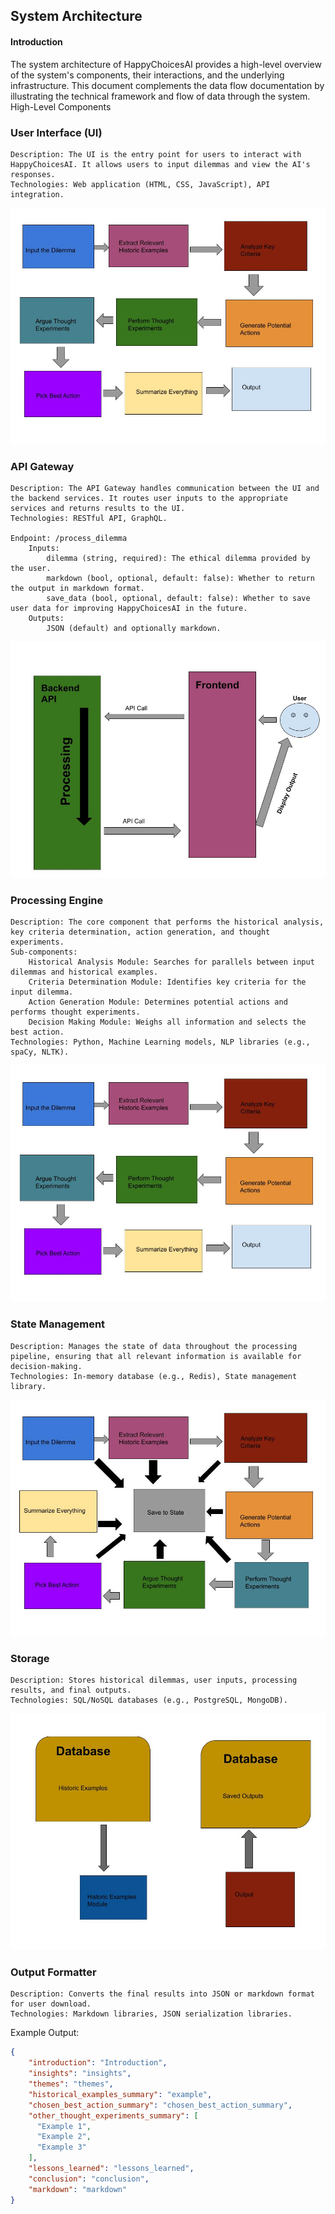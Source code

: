 ## System Architecture

#### Introduction

The system architecture of HappyChoicesAI provides a high-level overview of the system's components, their interactions, and the underlying infrastructure. This document complements the data flow documentation by illustrating the technical framework and flow of data through the system.
High-Level Components

### User Interface (UI)
    Description: The UI is the entry point for users to interact with HappyChoicesAI. It allows users to input dilemmas and view the AI's responses.
    Technologies: Web application (HTML, CSS, JavaScript), API integration.

![UI System Architecture](/docs/img/System_Architcture.jpg)

### API Gateway
    Description: The API Gateway handles communication between the UI and the backend services. It routes user inputs to the appropriate services and returns results to the UI.
    Technologies: RESTful API, GraphQL.

    Endpoint: /process_dilemma
        Inputs:
            dilemma (string, required): The ethical dilemma provided by the user.
            markdown (bool, optional, default: false): Whether to return the output in markdown format.
            save_data (bool, optional, default: false): Whether to save user data for improving HappyChoicesAI in the future.
        Outputs:
            JSON (default) and optionally markdown.

![API Architecture](/docs/img/API_Architecture.jpg)

### Processing Engine

    Description: The core component that performs the historical analysis, key criteria determination, action generation, and thought experiments.
    Sub-components:
        Historical Analysis Module: Searches for parallels between input dilemmas and historical examples.
        Criteria Determination Module: Identifies key criteria for the input dilemma.
        Action Generation Module: Determines potential actions and performs thought experiments.
        Decision Making Module: Weighs all information and selects the best action.
    Technologies: Python, Machine Learning models, NLP libraries (e.g., spaCy, NLTK).

![System Architecture](/docs/img/System_Architcture.jpg)

### State Management

    Description: Manages the state of data throughout the processing pipeline, ensuring that all relevant information is available for decision-making.
    Technologies: In-memory database (e.g., Redis), State management library.

![State Diagram](/docs/img/State.jpg)

### Storage

    Description: Stores historical dilemmas, user inputs, processing results, and final outputs.
    Technologies: SQL/NoSQL databases (e.g., PostgreSQL, MongoDB).

![Database Diagram](/docs/img/database.jpg)

### Output Formatter

    Description: Converts the final results into JSON or markdown format for user download.
    Technologies: Markdown libraries, JSON serialization libraries.

Example Output:

```json
{
    "introduction": "Introduction",
    "insights": "insights",
    "themes": "themes",
    "historical_examples_summary": "example",
    "chosen_best_action_summary": "chosen_best_action_summary",
    "other_thought_experiments_summary": [
      "Example 1",
      "Example 2",
      "Example 3"
    ],
    "lessons_learned": "lessons_learned",
    "conclusion": "conclusion",
    "markdown": "markdown"
}
```




